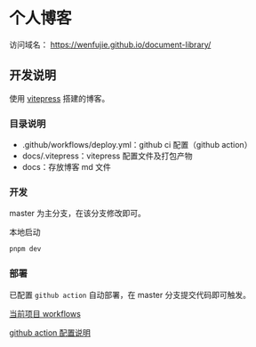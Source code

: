# 个人博客

访问域名： https://wenfujie.github.io/document-library/

## 开发说明

使用 [vitepress](https://vitepress.dev/zh/) 搭建的博客。

### 目录说明

- .github/workflows/deploy.yml：github ci 配置（github action）
- docs/.vitepress：vitepress 配置文件及打包产物
- docs：存放博客 md 文件

### 开发

master 为主分支，在该分支修改即可。

本地启动

```js
pnpm dev
```

### 部署

已配置 `github action` 自动部署，在 master 分支提交代码即可触发。

[当前项目 workflows](https://github.com/wenfujie/document-library/actions)

[github action 配置说明](https://vitepress.dev/zh/guide/deploy#github-pages)
